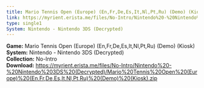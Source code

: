 ```yaml
---
title: Mario Tennis Open (Europe) (En,Fr,De,Es,It,Nl,Pt,Ru) (Demo) (Kiosk)
link: https://myrient.erista.me/files/No-Intro/Nintendo%20-%20Nintendo%203DS%20(Decrypted)/Mario%20Tennis%20Open%20(Europe)%20(En,Fr,De,Es,It,Nl,Pt,Ru)%20(Demo)%20(Kiosk).zip
type: single1
System: Nintendo - Nintendo 3DS (Decrypted)
---
```

<b>Game:</b> Mario Tennis Open (Europe) (En,Fr,De,Es,It,Nl,Pt,Ru) (Demo) (Kiosk)<br>
<b>System:</b> Nintendo - Nintendo 3DS (Decrypted)<br>
<b>Collection:</b> No-Intro<br>
<b>Download:</b> https://myrient.erista.me/files/No-Intro/Nintendo%20-%20Nintendo%203DS%20(Decrypted)/Mario%20Tennis%20Open%20(Europe)%20(En,Fr,De,Es,It,Nl,Pt,Ru)%20(Demo)%20(Kiosk).zip